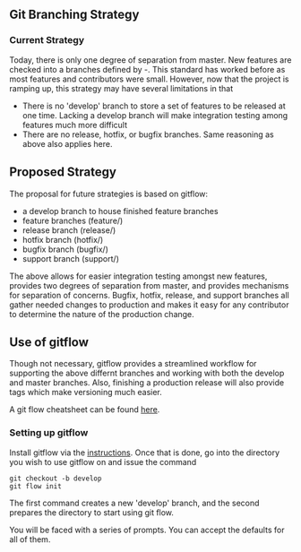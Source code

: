 ## Git Branching Strategy

### Current Strategy

Today, there is only one degree of separation from master. New features are checked into a branches
defined by <first-initial><last-initial>-<feature-name-in-hyphens>. This standard has worked before 
as most features and contributors were small. However, now that the project is ramping up, this strategy
may have several limitations in that
- There is no 'develop' branch to store a set of features to be released at one time. Lacking a develop
branch will make integration testing among features much more difficult
- There are no release, hotfix, or bugfix branches. Same reasoning as above also applies here.

## Proposed Strategy

The proposal for future strategies is based on gitflow:

- a develop branch to house finished feature branches
- feature branches (feature/)
- release branch (release/)
- hotfix branch (hotfix/)
- bugfix branch (bugfix/)
- support branch (support/)

The above allows for easier integration testing amongst new features, provides two degrees of
separation from master, and provides mechanisms for separation of concerns. Bugfix, hotfix, release,
and support branches all gather needed changes to production and makes it easy for 
any contributor to determine the nature of the production change.

## Use of gitflow

Though not necessary, gitflow provides a streamlined workflow for supporting the above differnt
branches and working with both the develop and master branches. Also, finishing a production release
will also provide tags which make versioning much easier.

A git flow cheatsheet can be found [here](https://danielkummer.github.io/git-flow-cheatsheet/).

### Setting up gitflow
Install gitflow via the [instructions](https://github.com/nvie/gitflow/wiki/Installation). Once that is done,
go into the directory you wish to use gitflow on and issue the command

```
git checkout -b develop
git flow init
```

The first command creates a new 'develop' branch, and the second prepares the directory to start using
git flow.

You will be faced with a series of prompts. You can accept the defaults for all of them.
